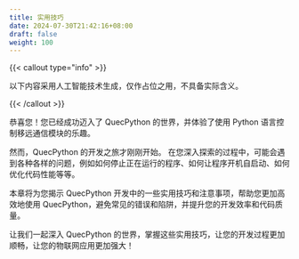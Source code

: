 ```yaml
---
title: 实用技巧
date: 2024-07-30T21:42:16+08:00
draft: false
weight: 100
---
```


{{< callout type="info" >}}

以下内容采用人工智能技术生成，仅作占位之用，不具备实际含义。

{{< /callout >}}

恭喜您！您已经成功迈入了 QuecPython 的世界，并体验了使用 Python 语言控制移远通信模块的乐趣。

然而，QuecPython 的开发之旅才刚刚开始。 在您深入探索的过程中，可能会遇到各种各样的问题，例如如何停止正在运行的程序、如何让程序开机自启动、如何优化代码性能等等。

本章将为您揭示 QuecPython 开发中的一些实用技巧和注意事项，帮助您更加高效地使用 QuecPython，避免常见的错误和陷阱，并提升您的开发效率和代码质量。

让我们一起深入 QuecPython 的世界，掌握这些实用技巧，让您的开发过程更加顺畅，让您的物联网应用更加强大！
